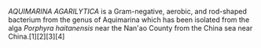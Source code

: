 _AQUIMARINA AGARILYTICA_ is a Gram-negative, aerobic, and rod-shaped bacterium from the genus of Aquimarina which has been isolated from the alga _Porphyra haitanensis_ near the Nan'ao County from the China sea near China.[1][2][3][4]
